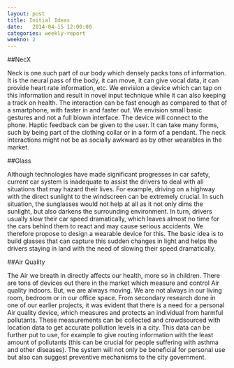 ```yaml
---
layout: post
title: Initial Ideas
date:   2014-04-15 12:00:00
categories: weekly-report
weekno: 2
---
```


##NecX

Neck is one such part of our body which densely packs tons of information. It is the neural pass of the body, it can move, it can give vocal data,  it can provide heart rate information, etc. We envision a device which can tap on this information and result in novel input technique while it can also keeping a track on health. The interaction can be fast enough as compared to that of a smartphone, with faster in and faster out. We envision small basic gestures and not a full blown interface. The device will connect to the phone. Haptic feedback can be given to the user. It can take many forms, such by being part of the clothing collar or in a form of a pendant. The neck interactions might not be as socially awkward as by other wearables in the market.

##Glass
    
Although technologies have made significant progresses in car safety, current car system is inadequate to assist the drivers to deal with all situations that may hazard their lives. For example, driving on a highway with the direct sunlight to the windscreen can be extremely crucial. In such situation, the sunglasses would not help at all as it not only dims the sunlight, but also darkens the surrounding environment. In turn, drivers usually slow their car speed dramatically, which leaves almost no time for the cars behind them to react and may cause serious accidents. We therefore propose to design a wearable device for this. The basic idea is to build glasses that can capture this sudden changes in light and helps the drivers staying in land with the need of slowing their speed dramatically.

##Air Quality
    
The Air we breath in directly affects our health, more so in children. There are tons of devices out there in the market which measure and control Air quality indoors. But, we are always moving. We are not always in our living room, bedroom or in our office space. From secondary research done in one of our earlier projects, it was evident that there is a need for a personal Air quality device, which measures and protects an individual from harmful pollutants. These measurements can be collected and crowdsourced with location data to get accurate pollution levels in a city. This data can be further put to use, for example to give routing information with the least amount of pollutants (this can be crucial for people suffering with asthma and other diseases). The system will not only be beneficial for personal use but also can suggest preventive mechanisms to the city government.
